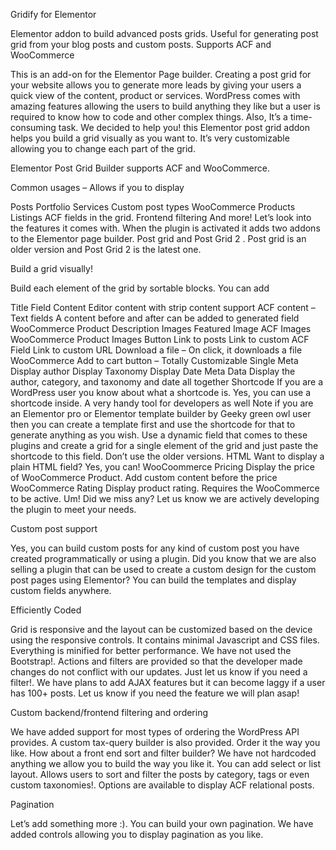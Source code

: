 Gridify for Elementor

Elementor addon to build advanced posts grids. Useful for generating post grid from your blog posts and custom posts. Supports ACF and WooCommerce

This is an add-on for the Elementor Page builder. Creating a post grid for your website allows you to generate more leads by giving your users a quick view of the content, product or services. WordPress comes with amazing features allowing the users to build anything they like but a user is required to know how to code and other complex things. Also, It’s a time-consuming task. We decided to help you! this Elementor post grid addon helps you build a grid visually as you want to. It’s very customizable allowing you to change each part of the grid.

Elementor Post Grid Builder supports ACF and WooCommerce.

Common usages – Allows if you to display

Posts
Portfolio
Services
Custom post types
WooCommerce Products
Listings
ACF fields in the grid.
Frontend filtering
And more!
Let’s look into the features it comes with. When the plugin is activated it adds two addons to the Elementor page builder. Post grid and Post Grid 2 . Post grid is an older version and Post Grid 2 is the latest one.

Build a grid visually!

Build each element of the grid by sortable blocks. You can add 

Title Field
Content 
Editor content with strip content support
ACF content – Text fields
A content before and after can be added to generated field
WooCommerce Product Description 
Images
Featured Image
ACF Images
WooCommerce Product Images
Button
Link to posts
Link to custom ACF Field
Link to custom URL
Download a file – On click, it downloads a file
WooCommerce Add to cart button – Totally Customizable
Single Meta
Display author
Display Taxonomy
Display Date
Meta Data
Display the author, category, and taxonomy and date all together
Shortcode
If you are a WordPress user you know about what a shortcode is. Yes, you can use a shortcode inside. A very handy tool for developers as well
Note if you are an Elementor pro or Elementor template builder by Geeky green owl user then you can create a template first and use the shortcode for that to generate anything as you wish. Use a dynamic field that comes to these plugins and create a grid for a single element of the grid and just paste the shortcode to this field. Don’t use the older versions.
HTML
Want to display a plain HTML field? Yes, you can!
WooCoommerce Pricing 
Display the price of WooCommerce Product.
Add custom content before the price
WooCommerce Rating
Display product rating. Requires the WooCommerce to be active.
Um! Did we miss any? Let us know we are actively developing the plugin to meet your needs.

Custom post support

Yes, you can build custom posts for any kind of custom post you have created programmatically or using a plugin. Did you know that we are also selling a plugin that can be used to create a custom design for the custom post pages using Elementor? You can build the templates and display custom fields anywhere.

Efficiently Coded

Grid is responsive and the layout can be customized based on the device using the responsive controls. It contains minimal Javascript and CSS files. Everything is minified for better performance. We have not used the Bootstrap!. Actions and filters are provided so that the developer made changes do not conflict with our updates. Just let us know if you need a filter!. We have plans to add AJAX features but it can become laggy if a user has 100+ posts. Let us know if you need the feature we will plan asap!

Custom backend/frontend filtering and ordering

We have added support for most types of ordering the WordPress API provides. A custom tax-query builder is also provided. Order it the way you like. How about a front end sort and filter builder? We have not hardcoded anything we allow you to build the way you like it. You can add select or list layout. Allows users to sort and filter the posts by category, tags or even custom taxonomies!. Options are available to display ACF relational posts.

Pagination

Let’s add something more :). You can build your own pagination. We have added controls allowing you to display pagination as you like.
